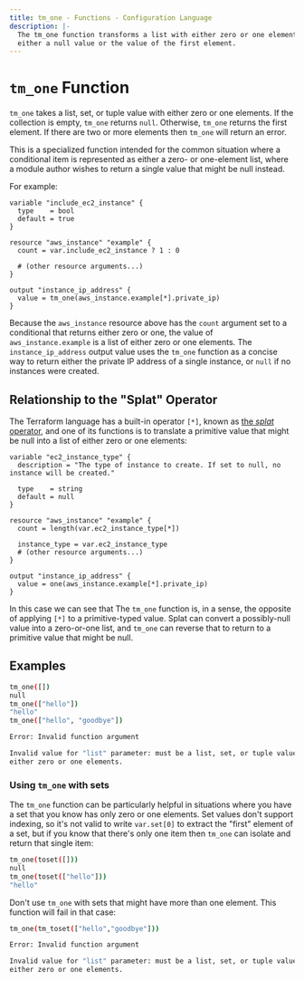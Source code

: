 ```yaml
---
title: tm_one - Functions - Configuration Language
description: |-
  The tm_one function transforms a list with either zero or one elements into
  either a null value or the value of the first element.
---
```


# `tm_one` Function

`tm_one` takes a list, set, or tuple value with either zero or one elements.
If the collection is empty, `tm_one` returns `null`. Otherwise, `tm_one` returns
the first element. If there are two or more elements then `tm_one` will return
an error.

This is a specialized function intended for the common situation where a
conditional item is represented as either a zero- or one-element list, where
a module author wishes to return a single value that might be null instead.

For example:

```hcl
variable "include_ec2_instance" {
  type    = bool
  default = true
}

resource "aws_instance" "example" {
  count = var.include_ec2_instance ? 1 : 0

  # (other resource arguments...)
}

output "instance_ip_address" {
  value = tm_one(aws_instance.example[*].private_ip)
}
```

Because the `aws_instance` resource above has the `count` argument set to a
conditional that returns either zero or one, the value of
`aws_instance.example` is a list of either zero or one elements. The
`instance_ip_address` output value uses the `tm_one` function as a concise way
to return either the private IP address of a single instance, or `null` if
no instances were created.

## Relationship to the "Splat" Operator

The Terraform language has a built-in operator `[*]`, known as
[the _splat_ operator](https://developer.hashicorp.com/terraform/language/expressions/splat), and one of its functions
is to translate a primitive value that might be null into a list of either
zero or one elements:

```hcl
variable "ec2_instance_type" {
  description = "The type of instance to create. If set to null, no instance will be created."

  type    = string
  default = null
}

resource "aws_instance" "example" {
  count = length(var.ec2_instance_type[*])

  instance_type = var.ec2_instance_type
  # (other resource arguments...)
}

output "instance_ip_address" {
  value = one(aws_instance.example[*].private_ip)
}
```

In this case we can see that The `tm_one` function is, in a sense, the opposite
of applying `[*]` to a primitive-typed value. Splat can convert a possibly-null
value into a zero-or-one list, and `tm_one` can reverse that to return to a
primitive value that might be null.

## Examples

```sh
tm_one([])
null
tm_one(["hello"])
"hello"
tm_one(["hello", "goodbye"])

Error: Invalid function argument

Invalid value for "list" parameter: must be a list, set, or tuple value with
either zero or one elements.
```

### Using `tm_one` with sets

The `tm_one` function can be particularly helpful in situations where you have a
set that you know has only zero or one elements. Set values don't support
indexing, so it's not valid to write `var.set[0]` to extract the "first"
element of a set, but if you know that there's only one item then `tm_one` can
isolate and return that single item:

```sh
tm_one(toset([]))
null
tm_one(toset(["hello"]))
"hello"
```

Don't use `tm_one` with sets that might have more than one element. This function
will fail in that case:

```sh
tm_one(tm_toset(["hello","goodbye"]))

Error: Invalid function argument

Invalid value for "list" parameter: must be a list, set, or tuple value with
either zero or one elements.
```
